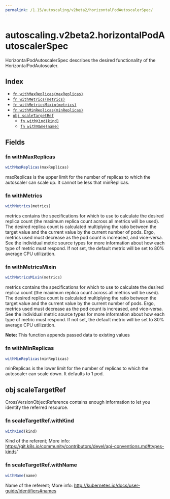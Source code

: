 ```yaml
---
permalink: /1.15/autoscaling/v2beta2/horizontalPodAutoscalerSpec/
---
```


# autoscaling.v2beta2.horizontalPodAutoscalerSpec

HorizontalPodAutoscalerSpec describes the desired functionality of the HorizontalPodAutoscaler.

## Index

* [`fn withMaxReplicas(maxReplicas)`](#fn-withmaxreplicas)
* [`fn withMetrics(metrics)`](#fn-withmetrics)
* [`fn withMetricsMixin(metrics)`](#fn-withmetricsmixin)
* [`fn withMinReplicas(minReplicas)`](#fn-withminreplicas)
* [`obj scaleTargetRef`](#obj-scaletargetref)
  * [`fn withKind(kind)`](#fn-scaletargetrefwithkind)
  * [`fn withName(name)`](#fn-scaletargetrefwithname)

## Fields

### fn withMaxReplicas

```ts
withMaxReplicas(maxReplicas)
```

maxReplicas is the upper limit for the number of replicas to which the autoscaler can scale up. It cannot be less that minReplicas.

### fn withMetrics

```ts
withMetrics(metrics)
```

metrics contains the specifications for which to use to calculate the desired replica count (the maximum replica count across all metrics will be used).  The desired replica count is calculated multiplying the ratio between the target value and the current value by the current number of pods.  Ergo, metrics used must decrease as the pod count is increased, and vice-versa.  See the individual metric source types for more information about how each type of metric must respond. If not set, the default metric will be set to 80% average CPU utilization.

### fn withMetricsMixin

```ts
withMetricsMixin(metrics)
```

metrics contains the specifications for which to use to calculate the desired replica count (the maximum replica count across all metrics will be used).  The desired replica count is calculated multiplying the ratio between the target value and the current value by the current number of pods.  Ergo, metrics used must decrease as the pod count is increased, and vice-versa.  See the individual metric source types for more information about how each type of metric must respond. If not set, the default metric will be set to 80% average CPU utilization.

**Note:** This function appends passed data to existing values

### fn withMinReplicas

```ts
withMinReplicas(minReplicas)
```

minReplicas is the lower limit for the number of replicas to which the autoscaler can scale down. It defaults to 1 pod.

## obj scaleTargetRef

CrossVersionObjectReference contains enough information to let you identify the referred resource.

### fn scaleTargetRef.withKind

```ts
withKind(kind)
```

Kind of the referent; More info: https://git.k8s.io/community/contributors/devel/api-conventions.md#types-kinds"

### fn scaleTargetRef.withName

```ts
withName(name)
```

Name of the referent; More info: http://kubernetes.io/docs/user-guide/identifiers#names